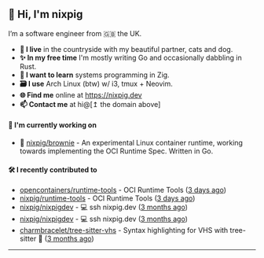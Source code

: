 ## 🐽 Hi, I'm nixpig

I’m a software engineer from 🇬🇧 the UK.

- **🏡 I live** in the countryside with my beautiful partner, cats and dog.
- **✨ In my free time** I'm mostly writing Go and occasionally dabbling in Rust. 
- **🌱 I want to learn** systems programming in Zig. 
- **🗃️ I use** Arch Linux (btw) w/ i3, tmux + Neovim.
- **🌐 Find me** online at https://nixpig.dev
- **📫 Contact me** at hi@[↥ the domain above]

#### 👷 I'm currently working on

- 🍪 [nixpig/brownie](https://github.com/nixpig/brownie) - An experimental Linux container runtime, working towards implementing the OCI Runtime Spec. Written in Go.

#### 🛠️ I recently contributed to


- [opencontainers/runtime-tools](https://github.com/opencontainers/runtime-tools) - OCI Runtime Tools ([3 days ago](https://github.com/opencontainers/runtime-tools/pull/782))
- [nixpig/runtime-tools](https://github.com/nixpig/runtime-tools) - OCI Runtime Tools ([3 days ago](https://github.com/nixpig/runtime-tools/pull/1))
- [nixpig/nixpigdev](https://github.com/nixpig/nixpigdev) - 💻️ ssh nixpig.dev ([3 months ago](https://github.com/nixpig/nixpigdev/pull/20))
- [nixpig/nixpigdev](https://github.com/nixpig/nixpigdev) - 💻️ ssh nixpig.dev ([3 months ago](https://github.com/nixpig/nixpigdev/pull/19))
- [charmbracelet/tree-sitter-vhs](https://github.com/charmbracelet/tree-sitter-vhs) - Syntax highlighting for VHS with tree-sitter 🌳 ([3 months ago](https://github.com/charmbracelet/tree-sitter-vhs/pull/15))
--- 

